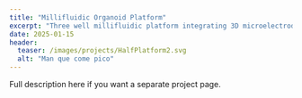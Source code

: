 ```yaml
---
title: "Millifluidic Organoid Platform"
excerpt: "Three well millifluidic platform integrating 3D microelectrode arrays for perfused brain organoids that provides uniform shear control, high throughput operation, and reliable multichannel electrophysiology, with applications in organoid media interactions, organoid to organoid communication, disease modeling, and human on a chip studies."
date: 2025-01-15
header:
  teaser: /images/projects/HalfPlatform2.svg
  alt: "Man que come pico"
---
```

Full description here if you want a separate project page.
